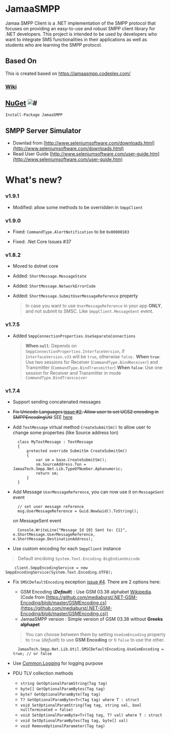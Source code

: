 # JamaaSMPP
Jamaa SMPP Client is a .NET implementation of the SMPP protocol that focuses on providing an easy-to-use and robust SMPP client library for .NET developers. This project is intended to be used by developers who want to integrate SMS functionalities in their applications as well as students who are learning the SMPP protocol.

## Based On
This is created based on  https://jamaasmpp.codeplex.com/

### [Wiki](https://github.com/AdhamAwadhi/JamaaSMPP/wiki)

## [NuGet](https://www.nuget.org/packages/JamaaSMPP) ![#](https://img.shields.io/nuget/v/JamaaSMPP.svg)
	Install-Package JamaaSMPP


## SMPP Server Simulator
- Downlad from [http://www.seleniumsoftware.com/downloads.html](http://www.seleniumsoftware.com/downloads.html)
- Read User Guide [http://www.seleniumsoftware.com/user-guide.htm](http://www.seleniumsoftware.com/user-guide.htm)

# What's new?
### v1.9.1

- Modified: allow some methods to be overridden in `SmppClient`

### v1.9.0

- Fixed: `CommandType.AlertNotification` to be `0x00000103`  

- Fixed: .Net Core Issues #37 

### v1.8.2

- Moved to dotnet core  

- Added: `ShortMessage.MessageState`  

- Added: `ShortMessage.NetworkErrorCode` 

- Added: `ShortMessage.SubmitUserMessageReference` property

  > In case you want to use `UserMessageReference` in your app **ONLY**, and not submit to SMSC.
  > Like `SmppClient.MessageSent` event.

### v1.7.5
- Added `SmppConnectionProperties.UseSeparateConnections`

  > **When `null`**: Depends on `SmppConnectionProperties.InterfaceVersion`, if `InterfaceVersion.v33` will be `true`, otherwise `false.`
  > **When `true`**: Use two sessions for Receiver (`CommandType.BindReceiver`) and Transmitter (`CommandType.BindTransmitter`)
  > **When `false`**: Use one session for Receiver and Transmitter in mode `CommandType.BindTransceiver`

### v1.7.4
- Support sending concatenated messages
- ~~Fix Unicode Languages [issue #2](https://github.com/AdhamAwadhi/JamaaSMPP/issues/2). Allow user to set UCS2 encoding in SMPPEncodingUtil~~ 
SEE [here](https://github.com/AdhamAwadhi/JamaaSMPP/wiki/Smpp-Encoding)

- Add `TextMessage` virtual method `CreateSubmitSm()` to allow user to change some properties (like Source address ton)

        class MyTextMessage : TextMessage
        {
            protected override SubmitSm CreateSubmitSm()
            {
                var sm = base.CreateSubmitSm();
                sm.SourceAddress.Ton = JamaaTech.Smpp.Net.Lib.TypeOfNumber.Aphanumeric;
                return sm;
            }
        }

- Add Message `UserMessageReference`, you can now use it on `MessageSent` event 

        // set user message reference
        msg.UserMessageReference = Guid.NewGuid().ToString();

    on MessageSent event

        Console.WriteLine("Message Id {0} Sent to: {1}", e.ShortMessage.UserMessageReference, e.ShortMessage.DestinationAddress);

- Use custom encoding for each `SmppClient` instance
> Default encdoing `System.Text.Encoding.BigEndianUnicode`

        client.SmppEncodingService = new SmppEncodingService(System.Text.Encoding.UTF8);
- Fix `SMSCDefaultEncoding` exception [issue #4](https://github.com/AdhamAwadhi/JamaaSMPP/issues/4). There are 2 options here:
    - GSM Encoding (***Default***) : Use GSM 03.38 alphabet [Wikipedia](https://en.wikipedia.org/wiki/GSM_03.38). (Code from [https://github.com/mediaburst/.NET-GSM-Encoding/blob/master/GSMEncoding.cs](https://github.com/mediaburst/.NET-GSM-Encoding/blob/master/GSMEncoding.cs))
    - JamaaSMPP version : Simple version of GSM 03.38 without **Greeks  alphapet**

  >    You can choose between them by setting `UseGsmEncoding` property to `true` (*defualt*) to use  **GSM Encoding** or ti `false` to use the other.
  
        JamaaTech.Smpp.Net.Lib.Util.SMSCDefaultEncoding.UseGsmEncoding = true; // or false
  
- Use [Common.Logging](https://github.com/net-commons/common-logging) for logging purpose
- PDU TLV collection methods
	+ `string GetOptionalParamString(Tag tag)`
	+ `byte[] GetOptionalParamBytes(Tag tag)`
	+ `byte? GetOptionalParamByte(Tag tag)`
	+ `T? GetOptionalParamByte<T>(Tag tag) where T : struct`
	+ `void SetOptionalParamString(Tag tag, string val, bool nullTerminated = false)`
	+ `void SetOptionalParamByte<T>(Tag tag, T? val) where T : struct`
	+ `void SetOptionalParamBytes(Tag tag, byte[] val)`
	+ `void RemoveOptionalParameter(Tag tag)`

